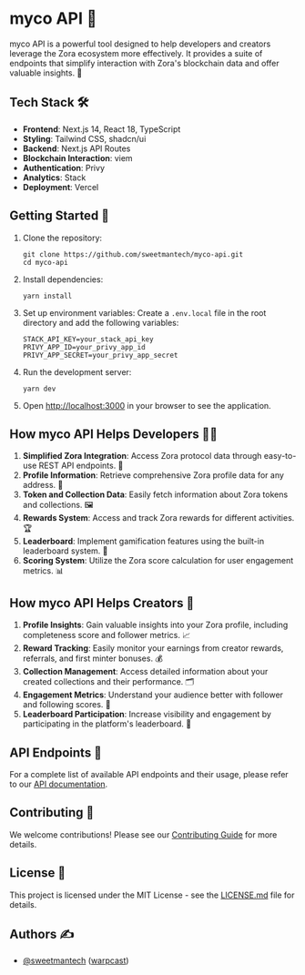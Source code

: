 # myco API 🌟

myco API is a powerful tool designed to help developers and creators leverage the Zora ecosystem more effectively. It provides a suite of endpoints that simplify interaction with Zora's blockchain data and offer valuable insights. 🚀

## Tech Stack 🛠️

- **Frontend**: Next.js 14, React 18, TypeScript
- **Styling**: Tailwind CSS, shadcn/ui
- **Backend**: Next.js API Routes
- **Blockchain Interaction**: viem
- **Authentication**: Privy
- **Analytics**: Stack
- **Deployment**: Vercel

## Getting Started 🏁

1. Clone the repository:

   ```
   git clone https://github.com/sweetmantech/myco-api.git
   cd myco-api
   ```

2. Install dependencies:

   ```
   yarn install
   ```

3. Set up environment variables:
   Create a `.env.local` file in the root directory and add the following variables:

   ```
   STACK_API_KEY=your_stack_api_key
   PRIVY_APP_ID=your_privy_app_id
   PRIVY_APP_SECRET=your_privy_app_secret
   ```

4. Run the development server:

   ```
   yarn dev
   ```

5. Open [http://localhost:3000](http://localhost:3000) in your browser to see the application.

## How myco API Helps Developers 👨‍💻

1. **Simplified Zora Integration**: Access Zora protocol data through easy-to-use REST API endpoints. 🔗
2. **Profile Information**: Retrieve comprehensive Zora profile data for any address. 👤
3. **Token and Collection Data**: Easily fetch information about Zora tokens and collections. 🖼️
4. **Rewards System**: Access and track Zora rewards for different activities. 🏆
5. **Leaderboard**: Implement gamification features using the built-in leaderboard system. 🏅
6. **Scoring System**: Utilize the Zora score calculation for user engagement metrics. 📊

## How myco API Helps Creators 🎨

1. **Profile Insights**: Gain valuable insights into your Zora profile, including completeness score and follower metrics. 📈
2. **Reward Tracking**: Easily monitor your earnings from creator rewards, referrals, and first minter bonuses. 💰
3. **Collection Management**: Access detailed information about your created collections and their performance. 🗂️
4. **Engagement Metrics**: Understand your audience better with follower and following scores. 🤝
5. **Leaderboard Participation**: Increase visibility and engagement by participating in the platform's leaderboard. 🌟

## API Endpoints 🔌

For a complete list of available API endpoints and their usage, please refer to our [API documentation](https://api.myco.wtf).

## Contributing 🤝

We welcome contributions! Please see our [Contributing Guide](CONTRIBUTING.md) for more details.

## License 📄

This project is licensed under the MIT License - see the [LICENSE.md](LICENSE.md) file for details.

## Authors ✍️

- [@sweetmantech](https://github.com/sweetmantech) ([warpcast](https://warpcast.com/sweetman-eth))
